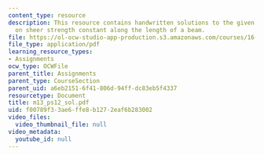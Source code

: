 ```yaml
---
content_type: resource
description: This resource contains handwritten solutions to the given problem set
  on sheer strength constant along the length of a beam.
file: https://ol-ocw-studio-app-production.s3.amazonaws.com/courses/16-01-unified-engineering-i-ii-iii-iv-fall-2005-spring-2006/f00789f33ae6ffe8b1272eaf6b283002_m13_ps12_sol.pdf
file_type: application/pdf
learning_resource_types:
- Assignments
ocw_type: OCWFile
parent_title: Assignments
parent_type: CourseSection
parent_uid: a6eb2151-6f41-806d-94ff-dc83eb5f4337
resourcetype: Document
title: m13_ps12_sol.pdf
uid: f00789f3-3ae6-ffe8-b127-2eaf6b283002
video_files:
  video_thumbnail_file: null
video_metadata:
  youtube_id: null
---
```

